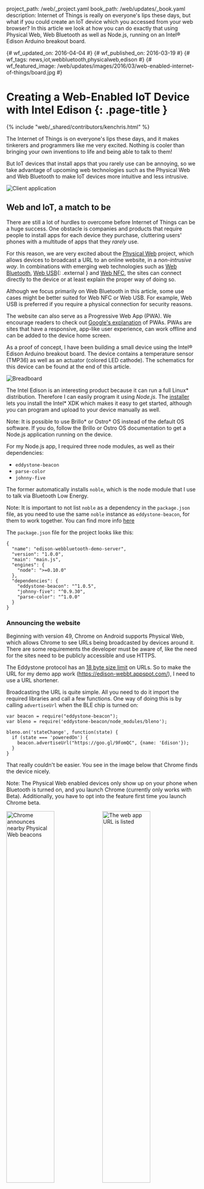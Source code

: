 project_path: /web/_project.yaml
book_path: /web/updates/_book.yaml
description: Internet of Things is really on everyone's lips these days, but what if you could create an IoT device which you accessed from your web browser? In this article we look at how you can do exactly that using Physical Web, Web Bluetooth as well as Node.js, running on an Intel&reg; Edison Arduino breakout board.

{# wf_updated_on: 2016-04-04 #}
{# wf_published_on: 2016-03-19 #}
{# wf_tags: news,iot,webbluetooth,physicalweb,edison #}
{# wf_featured_image: /web/updates/images/2016/03/web-enabled-internet-of-things/board.jpg #}

# Creating a Web-Enabled IoT Device with Intel Edison {: .page-title }

{% include "web/_shared/contributors/kenchris.html" %}


The Internet of Things is on everyone's lips these days, and
it makes tinkerers and programmers like me very excited. Nothing
is cooler than bringing your own inventions to life and
being able to talk to them!

But IoT devices that install apps that you rarely use can be annoying, so we
take advantage of upcoming web technologies such as the Physical
Web and Web Bluetooth to make IoT devices more intuitive and less intrusive.

![Client application](/web/updates/images/2016/03/web-enabled-internet-of-things/tablet-ux.png)

## Web and IoT, a match to be

There are still a lot of hurdles to overcome before Internet
of Things can be a huge success. One obstacle is companies and products
that require people to install apps for each device they purchase,
cluttering users' phones with a multitude of apps that
they *rarely* use.

For this reason, we are very excited about the
[Physical Web](https://google.github.io/physical-web/)
project, which allows devices to broadcast a URL to an online
website, in a *non-intrusive way*. In combinations with emerging
web technologies such as
[Web Bluetooth](https://webbluetoothcg.github.io/web-bluetooth/),
[Web USB](https://wicg.github.io/webusb/){: .external } and
[Web NFC](https://w3c.github.io/web-nfc/), the sites can
connect directly to the device or at least explain the proper
way of doing so.

Although we focus primarily on Web Bluetooth in this article, some
use cases might be better suited for Web NFC or Web USB. For example,
Web USB is preferred if you require a physical connection for security
reasons.

The website can also serve as a Progressive Web App (PWA).
We encourage readers to check out
[Google's explanation](/web/progressive-web-apps)
of PWAs. PWAs are sites that have a responsive, app-like user
experience, can work offline and can be added to the device home screen.

As a proof of concept, I have been building a small device using
the Intel&reg; Edison Arduino breakout board. The device contains
a temperature sensor (TMP36) as well as an actuator (colored LED
cathode). The schematics for this device can be found at the end
of this article.

![Breadboard](/web/updates/images/2016/03/web-enabled-internet-of-things/breadboard.jpg)

The Intel Edison is an interesting product because it can run a full Linux&#42;
distribution. Therefore I can easily program it using
*Node.js*. The [installer](https://software.intel.com/en-us/iot/hardware/edison/downloads)
lets you install the Intel&#42; XDK which makes it easy to get started, although
you can program and upload to your device manually as well.

Note: It is possible to use Brillo&#42; or Ostro&#42; OS instead of the
default OS software. If you do, follow the Brillo or Ostro OS
documentation to get a Node.js application running on the
device.

For my Node.js app, I required three node modules, as well as their
dependencies:

* `eddystone-beacon`
* `parse-color`
* `johnny-five`

The former automatically installs `noble`, which is the node module
that I use to talk via Bluetooth Low Energy. 

Note: It is important to not list `noble` as a dependency in the
`package.json` file, as you need to use the same `noble` instance as
`eddystone-beacon`, for them to work together.
You can find more info [here](https://github.com/don/node-eddystone-beacon/issues/30)

The `package.json` file for the project looks like this:


    {
      "name": "edison-webbluetooth-demo-server",
      "version": "1.0.0",
      "main": "main.js",
      "engines": {
        "node": ">=0.10.0"
      },
      "dependencies": {
        "eddystone-beacon": "^1.0.5",
        "johnny-five": "^0.9.30",
        "parse-color": "^1.0.0"
      }
    }
    

### Announcing the website

Beginning with version 49, Chrome on Android supports Physical Web, which
allows Chrome to see URLs being broadcasted by devices around it.
There are some requirements the developer must be aware of, like the need for
the sites need to be publicly accessible and use HTTPS.

The Eddystone protocol has an
[18 byte size limit](https://github.com/google/eddystone/blob/master/eddystone-url/docs/config-service-spec.md#34-uri-data) 
on URLs. So to make the URL for my demo app work (<https://edison-webbt.appspot.com/>),
I need to use a URL shortener.

Broadcasting the URL is quite simple. All you need to do it import the
required libraries and
call a few functions. One way of doing this is by calling `advertiseUrl`
when the BLE chip is turned on:


    var beacon = require("eddystone-beacon");
    var bleno = require('eddystone-beacon/node_modules/bleno');
    
    bleno.on('stateChange', function(state) {    
      if (state === 'poweredOn') {
        beacon.advertiseUrl("https://goo.gl/9FomQC", {name: 'Edison'});
      }   
    }
    

That really couldn't be easier. You see in the image below that
Chrome finds the device nicely.

Note: The Physical Web enabled devices only show up on your phone
when Bluetooth is turned on, and you launch Chrome (currently only
works with Beta). Additionally, you have to opt into the feature
first time you launch Chrome beta.

<img alt="Chrome announces nearby Physical Web beacons" src="/web/updates/images/2016/03/web-enabled-internet-of-things/nearby.png" style="width: 50%; float: left"/>
<img alt="The web app URL is listed" src="/web/updates/images/2016/03/web-enabled-internet-of-things/physicalweb.png" style="width: 50%; float: left"/>
<br/>

### Communicating with the sensor/actuator

We use [Johnny-Five](http://johnny-five.io/)&#42; to talk to our board
enhancements. Johnny-Five has a nice abstraction for talking to the TMP36
sensor.

Below you can find the simple code for being notified of temperature changes
as well as setting the initial LED color.


    var five = require("johnny-five");
    var Edison = require("edison-io");
    var board = new five.Board({
      io: new Edison()
    });
    
    board.on("ready", function() {
      // Johnny-Five's Led.RGB class can be initialized with
      // an array of pin numbers in R, G, B order.
      // Reference: http://johnny-five.io/api/led.rgb/#parameters
      var led = new five.Led.RGB([ 3, 5, 6 ]);
    
      // Johnny-Five's Thermometer class provides a built-in
      // controller definition for the TMP36 sensor. The controller
      // handles computing a celsius (also fahrenheit & kelvin) from
      // a raw analog input value.
      // Reference: http://johnny-five.io/api/thermometer/
      var temp = new five.Thermometer({
        controller: "TMP36",
        pin: "A0",
      });
    
      temp.on("change", function() {
        temperatureCharacteristic.valueChange(this.celsius);
      });
    
      colorCharacteristic._led = led;
      led.color(colorCharacteristic._value);
      led.intensity(30);
    });
    

You can ignore the above `*Characteristic` variables for now; these
will be defined in the later section about interfacing with Bluetooth.

As you might notice in the instantiation of the Themometer object, I talk to
the TMP36 via the analog `A0` port. The voltage legs on the color
LED cathode are connected to digital pins 3, 5 and 6, which happen
to be the pulse-width modulation (PWM) pins on the Edison Arduino breakout
board.

![Edison board](/web/updates/images/2016/03/web-enabled-internet-of-things/board.jpg)

### Talking to Bluetooth

Talking to Bluetooth couldn't be much easier than it is with `noble`.

In the following example, we create two Bluetooth Low Energy
characteristics: one for the LED and one for the temperature sensor.
The former allows us to read the current LED color and set
a new color. The latter allows us to subscribe to temperature change events.

> Initially I had some problems with the Bluetooth connection
> being unstable, not working on every startup, or bailing
> out with a Frame Reassemble failure while connecting.
>
> If that happens, run the `rfkill block bluetooth` command, followed by
> `rfkill unblock bluetooth` over the serial connection to make it
> work again. The startup issue went away when I started powering the
> device from a power supply instead of using USB for power.
>
> If you encounter Frame Reassemble failures, reduce how often you send
> temperature change events until you no longer encounter the failure.
>
> Generally you should always use external power when using Bluetooth
> or when you connect something like a servo to your board.

With `noble`, creating a characteristic is quite easy. All you need to do
is to define how the characteristic communicates and define a UUID. The
communication options are read, write, notify, or any combination thereof.
The easiest way to do this is to create a new object and inherit from
`bleno.Characteristic`.

Note: I am not using ES2016 here as the Edison SDK currently uses an older
version of Node.js.


> With the newly launched [Ostro Project](https://ostroproject.org)
> which supports the Edison, that is no longer the case. If you
> use Brillo as part of the [Brillo](/brillo/) 
> Early Access Program, then it is possible to compile and install a
> recent version of Node.js.

The resulting characteristic object looks like the following:


    var TemperatureCharacteristic = function() {
      bleno.Characteristic.call(this, {
        uuid: 'fc0a',
        properties: ['read', 'notify'],
        value: null
      });
        
      this._lastValue = 0;
      this._total = 0;
      this._samples = 0;
      this._onChange = null;
    };
    
    util.inherits(TemperatureCharacteristic, bleno.Characteristic);
    

We are storing the current temperature value in the `this._lastValue`
variable. We need to add an `onReadRequest` method and encode the value
for a "read" to work.


    TemperatureCharacteristic.prototype.onReadRequest = function(offset, callback) {
      var data = new Buffer(8);
      data.writeDoubleLE(this._lastValue, 0);
      callback(this.RESULT_SUCCESS, data);
    };
    

For "notify" we need to add a method to handle subscriptions and
unsubscription. Basically, we simply store a callback. When we
have a new temperature reason we want to send, we then call that
callback with the new value (encoded as above).


    TemperatureCharacteristic.prototype.onSubscribe = function(maxValueSize, updateValueCallback) {
      console.log("Subscribed to temperature change.");
      this._onChange = updateValueCallback;
      this._lastValue = undefined;
    };
    
    TemperatureCharacteristic.prototype.onUnsubscribe = function() {
      console.log("Unsubscribed to temperature change.");
      this._onChange = null;
    };
    

As values can fluctuate a bit, we need to smooth out the values we
get from the TMP36 sensor. I opted to simply take the average of
100 samples and only send updates when the temperature changes by
at least 1 degree.


    TemperatureCharacteristic.prototype.valueChange = function(value) {
      this._total += value;
      this._samples++;
        
      if (this._samples < NO_SAMPLES) {
        return;
      }
            
      var newValue = Math.round(this._total / NO_SAMPLES);
        
      this._total = 0;
      this._samples = 0;
        
      if (this._lastValue && Math.abs(this._lastValue - newValue) < 1) {
        return;
      }
        
      this._lastValue = newValue;
        
      console.log(newValue);
      var data = new Buffer(8);
      data.writeDoubleLE(newValue, 0);
        
      if (this._onChange) {
        this._onChange(data);
      }
    };
    

That was the temperature sensor. The color LED is
simpler. The object as well as the "read" method are shown below.
The characteristic is configured to allow for "read" and "write"
operations and has a different UUID than the temperature characteristic.


    var ColorCharacteristic = function() {
      bleno.Characteristic.call(this, {
        uuid: 'fc0b',
        properties: ['read', 'write'],
        value: null
      });
      this._value = 'ffffff';
      this._led = null;
    };
    
    util.inherits(ColorCharacteristic, bleno.Characteristic);
    
    ColorCharacteristic.prototype.onReadRequest = function(offset, callback) {
      var data = new Buffer(this._value);
      callback(this.RESULT_SUCCESS, data);
    };
    

To control the LED from the object, I add a
`this._led` member which I use to store the Johnny-Five LED
object. I also set the color of the LED to its default
value (white, aka `#ffffff`).


    board.on("ready", function() {
      ...
      colorCharacteristic._led = led;
      led.color(colorCharacteristic._value);
      led.intensity(30);
      ...
    }
    

The "write" method receives a string (just like "read" sends
a string), which can consist of a CSS color code (For example: CSS names
such as `rebeccapurple` or hex codes such as `#ff00bb`). I use a node
module called [parse-color](https://github.com/substack/parse-color)
to always get the hex value which is what Johnny-Five expects.


    ColorCharacteristic.prototype.onWriteRequest = function(data, offset, withoutResponse, callback) {
      var value = parse(data.toString('utf8')).hex;
      if (!value) {
        callback(this.RESULT_SUCCESS);
        return;
      }
        
      this._value = value;
      console.log(value);
    
      if (this._led) {
        this._led.color(this._value);
      }
      callback(this.RESULT_SUCCESS);
    };
    

All of the above will not work if we don't include the *bleno* module.
`eddystone-beacon` will not work with *bleno* unless you use the `noble`
version distributed with it. Luckily doing that is quite simple:


    var bleno = require('eddystone-beacon/node_modules/bleno');
    var util = require('util');
    

Now all we need is for it to advertise our device (UUID) and its
characteristics (other UUIDs)


    bleno.on('advertisingStart', function(error) {
        ...
        bleno.setServices([
          new bleno.PrimaryService({
            uuid: 'fc00',
            characteristics: [
              temperatureCharacteristic, colorCharacteristic
            ]
          })
        ]);
    });
    

## Creating the client web app

Without getting into too many defails about how the non-bluetooth
parts of the client app work, we can demonstrate a responsive user
interface created in [Polymer](https://www.polymer-project.org/1.0/)&#42;
as an example. The resulting app is shown below:

<img alt="Client app on phone" src="/web/updates/images/2016/03/web-enabled-internet-of-things/phone-ux.png" style="width: 50%; float: left"/>
<img alt="Error message" src="/web/updates/images/2016/03/web-enabled-internet-of-things/error.png" style="width: 50%; float: left"/>
<br/>

The right side shows an earlier version, that showcases a simple error
log that I added to ease the development.

Web Bluetooth makes it easy to communicate with Bluetooth Low Energy
devices, so let's look at a simplified version of my connection code.
If you don't know how promises work, check out
[this resource](/web/fundamentals/primers/promises)
before reading further.

Connecting to a Bluetooth device involves a chain of promises.
First we filter for the device (UUID: `FC00`, name: `Edison`). This
displays a dialog to allow the user to select the device given the
filter. Then we connect to the GATT service and get the primary
service and associated characteristics, and then we read the
values and set up notification callbacks.

> Note: To make successive read/writes in the promise chain happen
> property, it is best practice to avoid fetching the characteristics
> *in parallel* with something like `Promise.all([p1, p2])`.

The simplified version of our code below only works
with the latest Web Bluetooth API and therefore thus requires Chrome
Dev (M49) on Android.


    navigator.bluetooth.requestDevice({
      filters: [{ name: 'Edison' }],
      optionalServices: [0xFC00]
    })
    
    .then(device => device.gatt.connect())
    
    .then(server => server.getPrimaryService(0xFC00))
    
    .then(service => {
      let p1 = () => service.getCharacteristic(0xFC0B)
      .then(characteristic => {
        this.colorLedCharacteristic = characteristic;
        return this.readLedColor();
       });
    
      let p2 = () => service.getCharacteristic(0xFC0A)
      .then(characteristic => {
        characteristic.addEventListener(
          'characteristicvaluechanged', this.onTemperatureChange);
        return characteristic.startNotifications();
      });
    
      return p1().then(p2);
    })
    
    .catch(err => {
      // Catch any error.
    })
              
    .then(() => {
      // Connection fully established, unless there was an error above.
    });
    

Reading and writing a string from a `DataView` / `ArrayBuffer` (what
the WebBluetooth API uses) is just as easy as using `Buffer` on the
Node.js side. All we need to use is `TextEncoder` and `TextDecoder`:


    readLedColor: function() {
      return this.colorLedCharacteristic.readValue()
      .then(data => {
        // In Chrome 50+, a DataView is returned instead of an ArrayBuffer.
        data = data.buffer ? data : new DataView(data);
        let decoder = new TextDecoder("utf-8");
        let decodedString = decoder.decode(data);
        document.querySelector('#color').value = decodedString;
      });
    },
    
    writeLedColor: function() {
      let encoder = new TextEncoder("utf-8");
      let value = document.querySelector('#color').value;
      let encodedString = encoder.encode(value.toLowerCase());
    
      return this.colorLedCharacteristic.writeValue(encodedString);
    },
    

Handling the `characteristicvaluechanged` event for the temperature
sensor is also quite easy:
   

    onTemperatureChange: function(event) {
      let data = event.target.value;
      // In Chrome 50+, a DataView is returned instead of an ArrayBuffer.
      data = data.buffer ? data : new DataView(data);
      let temperature = data.getFloat64(0, /*littleEndian=*/ true);
      document.querySelector('#temp').innerHTML = temperature.toFixed(0);
    },
    

## Summary

That was it folks! As you can see, communicating with Bluetooth Low
Energy using Web Bluetooth on the client side and Node.js on the
Edison is quite easy and very powerful.

Using the Physical Web and Web Bluetooth, Chrome finds the
device and allows the user to easily connect to it without installing
seldom-used applications that the user may not want, and which may update
from time to time.

### Demo

You can try the [client](https://edison-webbt.appspot.com) to get
inspired about how can you create your own web apps to connect to
your custom Internet of Things devices.

### Source code

The source code is available [here](https://github.com/01org/webbluetooth-edison-demo).
Feel free to report issues or send patches.

### Sketch

If you are really adventurous and want to reproduce what I have done,
refer to the Edison and breadboard sketch below:

![Sketch](/web/updates/images/2016/03/web-enabled-internet-of-things/sketch.png)


{% include "comment-widget.html" %}
